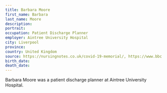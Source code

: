 ```yaml
---
title: Barbara Moore
first_name: Barbara
last_name: Moore
description: 
portrait: 
occupation: Patient Discharge Planner
employer: Aintree University Hospital
city: Liverpool
province: 
country: United Kingdom
source: https://nursingnotes.co.uk/covid-19-memorial/, https://www.bbc.com/news/uk-england-merseyside-52220290
birth_date: 
death_date: 
---
```


Barbara Moore was a patient discharge planner at Aintree University Hospital.